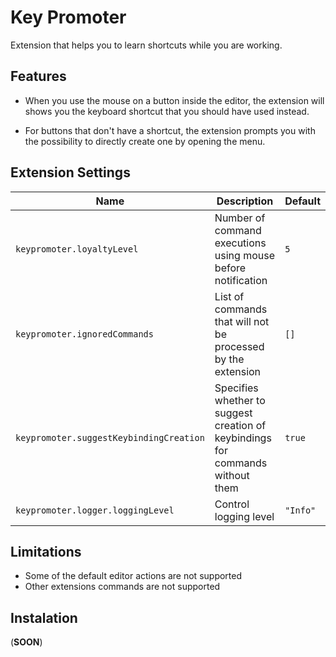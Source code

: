 # Key Promoter

Extension that helps you to learn shortcuts while you are working.

## Features

* When you use the mouse on a button inside the editor, the extension will shows you the keyboard shortcut that you should have used instead.

* For buttons that don't have a shortcut, the extension prompts you with the possibility to directly create one by opening the menu.

## Extension Settings

|Name|Description|Default|
|-|-|-|
|`keypromoter.loyaltyLevel`|Number of command executions using mouse before notification|`5`|
|`keypromoter.ignoredCommands`|List of commands that will not be processed by the extension|`[]`|
|`keypromoter.suggestKeybindingCreation`|Specifies whether to suggest creation of keybindings for commands without them|`true`|
|`keypromoter.logger.loggingLevel`|Control logging level|`"Info"`|

## Limitations

* Some of the default editor actions are not supported
* Other extensions commands are not supported

## Instalation

(**SOON**)
